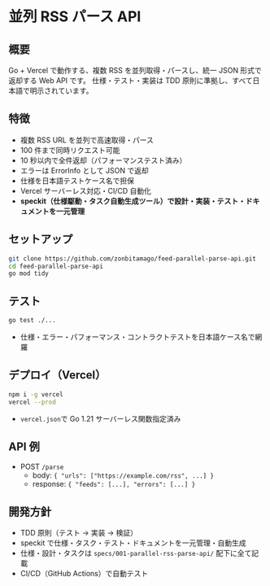 # 並列 RSS パース API

## 概要

Go + Vercel で動作する、複数 RSS を並列取得・パースし、統一 JSON 形式で返却する Web API です。
仕様・テスト・実装は TDD 原則に準拠し、すべて日本語で明示されています。

## 特徴

- 複数 RSS URL を並列で高速取得・パース
- 100 件まで同時リクエスト可能
- 10 秒以内で全件返却（パフォーマンステスト済み）
- エラーは ErrorInfo として JSON で返却
- 仕様を日本語テストケース名で担保
- Vercel サーバーレス対応・CI/CD 自動化
- **speckit（仕様駆動・タスク自動生成ツール）で設計・実装・テスト・ドキュメントを一元管理**

## セットアップ

```sh
git clone https://github.com/zonbitamago/feed-parallel-parse-api.git
cd feed-parallel-parse-api
go mod tidy
```

## テスト

```sh
go test ./...
```

- 仕様・エラー・パフォーマンス・コントラクトテストを日本語ケース名で網羅

## デプロイ（Vercel）

```sh
npm i -g vercel
vercel --prod
```

- `vercel.json`で Go 1.21 サーバーレス関数指定済み

## API 例

- POST `/parse`
  - body: `{ "urls": ["https://example.com/rss", ...] }`
  - response: `{ "feeds": [...], "errors": [...] }`

## 開発方針

- TDD 原則（テスト → 実装 → 検証）
- speckit で仕様・タスク・テスト・ドキュメントを一元管理・自動生成
- 仕様・設計・タスクは `specs/001-parallel-rss-parse-api/` 配下に全て記載
- CI/CD（GitHub Actions）で自動テスト
